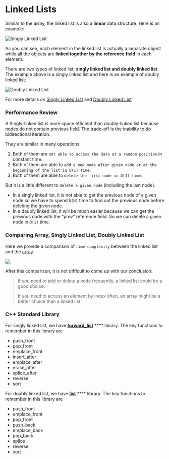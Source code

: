 # Linked Lists

Similar to the array, the linked list is also a **linear** data structure. Here is an example:

![Singly Linked List](https://s3-lc-upload.s3.amazonaws.com/uploads/2018/04/12/screen-shot-2018-04-12-at-152754.png)

As you can see, each element in the linked list is actually a separate object while all the objects are **linked together by the reference field** in each element.

There are two types of linked list: **singly linked list and doubly linked list**. The example above is a singly linked list and here is an example of doubly linked list:

![Doubly Linked List](https://s3-lc-upload.s3.amazonaws.com/uploads/2018/04/17/screen-shot-2018-04-17-at-161130.png)

For more details on [Singly Linked List](singly-linked-list/) and [Doubly Linked List](doubly-linked-list/)

### Performance Review

A Singly-linked list is more space efficient than doubly-linked list because nodes do not contain previous field. The trade-off is the inability to do bidirectional iteration.

They are similar in many operations:

1. Both of them are `not able to access the data at a random position` in constant time.
2. Both of them are able to `add a new node after given node or at the beginning of the list in O(1) time`.
3. Both of them are able to `delete the first node in O(1) time`.

But it is a little different to `delete a given node` (including the last node).

* In a singly linked list, it is not able to get the previous node of a given node so we have to spend `O(N)` time to find out the previous node before deleting the given node.
* In a doubly linked list, it will be much easier because we can get the previous node with the "prev" reference field. So we can delete a given node in `O(1)` time.

### Comparing Array, Singly Linked List, Doubly Linked List

Here we provide a comparison of `time complexity` between the linked list and the [array](../arrays/).

![](https://assets.leetcode.com/uploads/2020/10/02/comparison\_of\_time\_complexity.png)

After this comparison, it is not difficult to come up with our conclusion:

> If you need to add or delete a node frequently, a linked list could be a good choice.
>
> If you need to access an element by index often, an array might be a better choice than a linked list.



### C++ Standard Library

For singly linked list, we have [**forward\_list**](https://app.gitbook.com/@thangarajn1992/s/cpp-dictionary/containers/forward-list) **** library. The key functions to remember in this library are

* push\_front
* pop\_front
* emplace\_front
* insert\_after
* emplace\_after
* erase\_after
* splice\_after
* reverse
* sort

For doubly linked list, we have [**list**](https://app.gitbook.com/@thangarajn1992/s/cpp-dictionary/containers/list) **** library. The key functions to remember in this library are

* push\_front
* emplace\_front
* pop\_front
* push\_back
* emplace\_back
* pop\_back
* splice
* reverse
* sort

